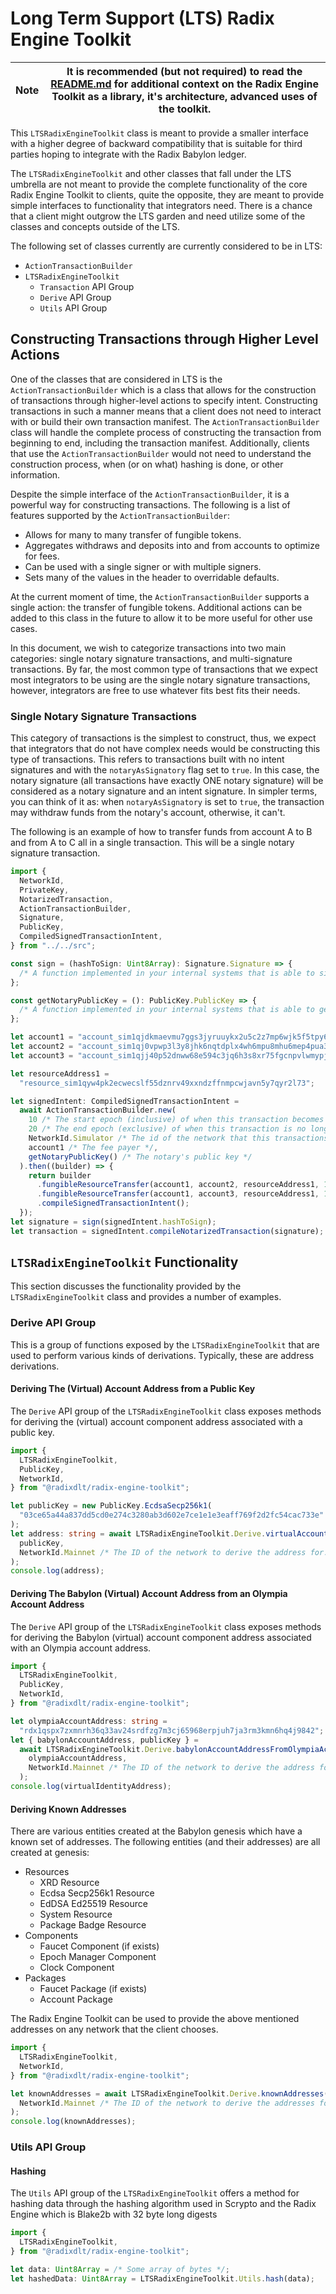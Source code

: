 # Long Term Support (LTS) Radix Engine Toolkit

| **Note** | It is recommended (but not required) to read the [README.md](./README.md) for additional context on the Radix Engine Toolkit as a library, it's architecture, advanced uses of the toolkit. |
| -------- | ------------------------------------------------------------------------------------------------------------------------------------------------------------------------------------------- |

This `LTSRadixEngineToolkit` class is meant to provide a smaller interface with a higher degree of backward compatibility that is suitable for third parties hoping to integrate with the Radix Babylon ledger.

The `LTSRadixEngineToolkit` and other classes that fall under the LTS umbrella are not meant to provide the complete functionality of the core Radix Engine Toolkit to clients, quite the opposite, they are meant to provide simple interfaces to functionality that integrators need. There is a chance that a client might outgrow the LTS garden and need utilize some of the classes and concepts outside of the LTS.

The following set of classes currently are currently considered to be in LTS:

- `ActionTransactionBuilder`
- `LTSRadixEngineToolkit`
  - `Transaction` API Group
  - `Derive` API Group
  - `Utils` API Group

## Constructing Transactions through Higher Level Actions

One of the classes that are considered in LTS is the `ActionTransactionBuilder` which is a class that allows for the construction of transactions through higher-level actions to specify intent. Constructing transactions in such a manner means that a client does not need to interact with or build their own transaction manifest. The `ActionTransactionBuilder` class will handle the complete process of constructing the transaction from beginning to end, including the transaction manifest. Additionally, clients that use the `ActionTransactionBuilder` would not need to understand the construction process, when (or on what) hashing is done, or other information.

Despite the simple interface of the `ActionTransactionBuilder`, it is a powerful way for constructing transactions. The following is a list of features supported by the `ActionTransactionBuilder`:

- Allows for many to many transfer of fungible tokens.
- Aggregates withdraws and deposits into and from accounts to optimize for fees.
- Can be used with a single signer or with multiple signers.
- Sets many of the values in the header to overridable defaults.

At the current moment of time, the `ActionTransactionBuilder` supports a single action: the transfer of fungible tokens. Additional actions can be added to this class in the future to allow it to be more useful for other use cases.

In this document, we wish to categorize transactions into two main categories: single notary signature transactions, and multi-signature transactions. By far, the most common type of transactions that we expect most integrators to be using are the single notary signature transactions, however, integrators are free to use whatever fits best fits their needs.

### Single Notary Signature Transactions

This category of transactions is the simplest to construct, thus, we expect that integrators that do not have complex needs would be constructing this type of transactions. This refers to transactions built with no intent signatures and with the `notaryAsSignatory` flag set to `true`. In this case, the notary signature (all transactions have exactly ONE notary signature) will be considered as a notary signature and an intent signature. In simpler terms, you can think of it as: when `notaryAsSignatory` is set to `true`, the transaction may withdraw funds from the notary's account, otherwise, it can't.

The following is an example of how to transfer funds from account A to B and from A to C all in a single transaction. This will be a single notary signature transaction.

```ts
import {
  NetworkId,
  PrivateKey,
  NotarizedTransaction,
  ActionTransactionBuilder,
  Signature,
  PublicKey,
  CompiledSignedTransactionIntent,
} from "../../src";

const sign = (hashToSign: Uint8Array): Signature.Signature => {
  /* A function implemented in your internal systems that is able to sign a given hash and produce a sig. */
};

const getNotaryPublicKey = (): PublicKey.PublicKey => {
  /* A function implemented in your internal systems that is able to get the public key of the notary. */
};

let account1 = "account_sim1qjdkmaevmu7ggs3jyruuykx2u5c2z7mp6wjk5f5tpy6swx5788";
let account2 = "account_sim1qj0vpwp3l3y8jhk6nqtdplx4wh6mpu8mhu6mep4pua3q8tn9us";
let account3 = "account_sim1qjj40p52dnww68e594c3jq6h3s8xr75fgcnpvlwmypjqmqamld";

let resourceAddress1 =
  "resource_sim1qyw4pk2ecwecslf55dznrv49xxndzffnmpcwjavn5y7qyr2l73";

let signedIntent: CompiledSignedTransactionIntent =
  await ActionTransactionBuilder.new(
    10 /* The start epoch (inclusive) of when this transaction becomes valid */,
    20 /* The end epoch (exclusive) of when this transaction is no longer valid */,
    NetworkId.Simulator /* The id of the network that this transactions is destined for */,
    account1 /* The fee payer */,
    getNotaryPublicKey() /* The notary's public key */
  ).then((builder) => {
    return builder
      .fungibleResourceTransfer(account1, account2, resourceAddress1, 100)
      .fungibleResourceTransfer(account1, account3, resourceAddress1, 100)
      .compileSignedTransactionIntent();
  });
let signature = sign(signedIntent.hashToSign);
let transaction = signedIntent.compileNotarizedTransaction(signature);
```

## `LTSRadixEngineToolkit` Functionality

This section discusses the functionality provided by the `LTSRadixEngineToolkit` class and provides a number of examples.

### Derive API Group

This is a group of functions exposed by the `LTSRadixEngineToolkit` that are used to perform various kinds of derivations. Typically, these are address derivations.

#### Deriving The (Virtual) Account Address from a Public Key

The `Derive` API group of the `LTSRadixEngineToolkit` class exposes methods for deriving the (virtual) account component address associated with a public key.

```ts
import {
  LTSRadixEngineToolkit,
  PublicKey,
  NetworkId,
} from "@radixdlt/radix-engine-toolkit";

let publicKey = new PublicKey.EcdsaSecp256k1(
  "03ce65a44a837dd5cd0e274c3280ab3d602e7ce1e1e3eaff769f2d2fc54cac733e"
);
let address: string = await LTSRadixEngineToolkit.Derive.virtualAccountAddress(
  publicKey,
  NetworkId.Mainnet /* The ID of the network to derive the address for. */
);
console.log(address);
```

#### Deriving The Babylon (Virtual) Account Address from an Olympia Account Address

The `Derive` API group of the `LTSRadixEngineToolkit` class exposes methods for deriving the Babylon (virtual) account component address associated with an Olympia account address.

```ts
import {
  LTSRadixEngineToolkit,
  PublicKey,
  NetworkId,
} from "@radixdlt/radix-engine-toolkit";

let olympiaAccountAddress: string =
  "rdx1qspx7zxmnrh36q33av24srdfzg7m3cj65968erpjuh7ja3rm3kmn6hq4j9842";
let { babylonAccountAddress, publicKey } =
  await LTSRadixEngineToolkit.Derive.babylonAccountAddressFromOlympiaAccountAddress(
    olympiaAccountAddress,
    NetworkId.Mainnet /* The ID of the network to derive the address for. */
  );
console.log(virtualIdentityAddress);
```

#### Deriving Known Addresses

There are various entities created at the Babylon genesis which have a known set of addresses. The following entities (and their addresses) are all created at genesis:

- Resources
  - XRD Resource
  - Ecdsa Secp256k1 Resource
  - EdDSA Ed25519 Resource
  - System Resource
  - Package Badge Resource
- Components
  - Faucet Component (if exists)
  - Epoch Manager Component
  - Clock Component
- Packages
  - Faucet Package (if exists)
  - Account Package

The Radix Engine Toolkit can be used to provide the above mentioned addresses on any network that the client chooses.

```ts
import {
  LTSRadixEngineToolkit,
  NetworkId,
} from "@radixdlt/radix-engine-toolkit";

let knownAddresses = await LTSRadixEngineToolkit.Derive.knownAddresses(
  NetworkId.Mainnet /* The ID of the network to derive the addresses for. */
);
console.log(knownAddresses);
```

### Utils API Group

#### Hashing

The `Utils` API group of the `LTSRadixEngineToolkit` offers a method for hashing data through the hashing algorithm used in Scrypto and the Radix Engine which is Blake2b with 32 byte long digests

```ts
import {
  LTSRadixEngineToolkit,
} from "@radixdlt/radix-engine-toolkit";

let data: Uint8Array = /* Some array of bytes */;
let hashedData: Uint8Array = LTSRadixEngineToolkit.Utils.hash(data);
```
